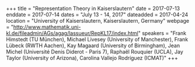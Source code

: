 +++
title = "Representation Theory in Kaiserslautern"
date = 2017-07-13
enddate = 2017-07-14
dates = "July 13 - 14, 2017"
dateadded = 2017-04-24
location = "University of Kaiserslautern, Kaiserslautern, Germany"
webpage = "http://www.mathematik.uni-kl.de/fileadmin/AGs/agag/lassueur/RepKL17/index.html"
speakers = "Frank Himstedt (TU München), Michael Livesey (University of Manchester), Frank Lübeck (RWTH Aachen), Kay Magaard (University of Birmingham), Jean Michel (Université Denis Diderot - Paris 7), Raphaël Rouquier (UCLA), Jay Taylor (University of Arizona), Carolina Vallejo Rodrí­guez (ICMAT)"
+++

